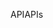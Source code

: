 <span data-ttu-id="69e17-101">API</span><span class="sxs-lookup"><span data-stu-id="69e17-101">APIs</span></span>